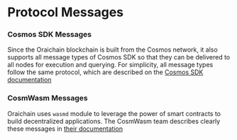 # Protocol Messages

### Cosmos SDK Messages

Since the Oraichain blockchain is built from the Cosmos network, it also supports all message types of Cosmos SDK so that they can be delivered to all nodes for execution and querying. For simplicity, all message types follow the same protocol, which are described on the [Cosmos SDK documentation](https://docs.cosmos.network/v0.45/building-modules/messages-and-queries.html)

### CosmWasm Messages

Oraichain uses `wasmd` module to leverage the power of smart contracts to build decentralized applications. The CosmWasm team describes clearly these messages in [their documentation](https://docs.cosmwasm.com/docs/smart-contracts/contract-semantics)
